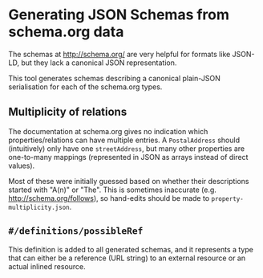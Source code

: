 Generating JSON Schemas from schema.org data
==============

The schemas at http://schema.org/ are very helpful for formats like JSON-LD, but they lack a canonical JSON representation.

This tool generates schemas describing a canonical plain-JSON serialisation for each of the schema.org types.

## Multiplicity of relations

The documentation at schema.org gives no indication which properties/relations can have multiple entries.  A `PostalAddress` should (intuitively) only have one `streetAddress`, but many other properties are one-to-many mappings (represented in JSON as arrays instead of direct values).

Most of these were initially guessed based on whether their descriptions started with "A(n)" or "The".  This is sometimes inaccurate (e.g. http://schema.org/follows), so hand-edits should be made to `property-multiplicity.json`.

## `#/definitions/possibleRef`

This definition is added to all generated schemas, and it represents a type that can either be a reference (URL string) to an external resource or an actual inlined resource.